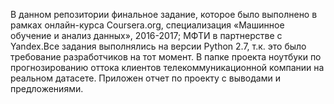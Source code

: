 В данном репозитории финальное задание, которое было выполнено в рамках онлайн-курса Coursera.org, специализация «Машинное обучение и анализ данных», 2016-2017; МФТИ в партнерстве с Yandex.Все задания выполнялись на версии Python 2.7, т.к. это было требование разработчиков на тот момент. В папке проекта ноутбуки по прогнозированию оттока клиентов телекоммуникационной компании на реальном датасете. Приложен отчет по проекту с выводами и предложениями.
